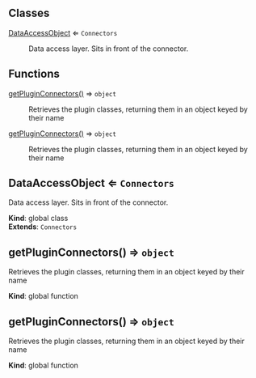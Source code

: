 ## Classes

<dl>
<dt><a href="#DataAccessObject">DataAccessObject</a> ⇐ <code>Connectors</code></dt>
<dd><p>Data access layer. Sits in front of the connector.</p>
</dd>
</dl>

## Functions

<dl>
<dt><a href="#getPluginConnectors">getPluginConnectors()</a> ⇒ <code>object</code></dt>
<dd><p>Retrieves the plugin classes, returning them in an object keyed by their name</p>
</dd>
<dt><a href="#getPluginConnectors">getPluginConnectors()</a> ⇒ <code>object</code></dt>
<dd><p>Retrieves the plugin classes, returning them in an object keyed by their name</p>
</dd>
</dl>

<a name="DataAccessObject"></a>

## DataAccessObject ⇐ <code>Connectors</code>
Data access layer. Sits in front of the connector.

**Kind**: global class  
**Extends**: <code>Connectors</code>  
<a name="getPluginConnectors"></a>

## getPluginConnectors() ⇒ <code>object</code>
Retrieves the plugin classes, returning them in an object keyed by their name

**Kind**: global function  
<a name="getPluginConnectors"></a>

## getPluginConnectors() ⇒ <code>object</code>
Retrieves the plugin classes, returning them in an object keyed by their name

**Kind**: global function  
